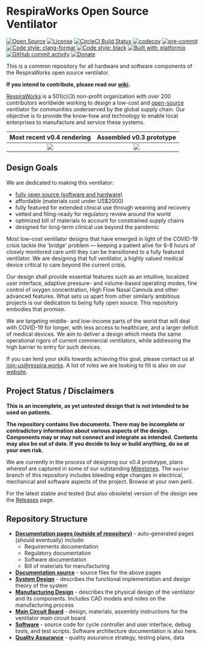 # RespiraWorks Open Source Ventilator

[![Open Source](https://badges.frapsoft.com/os/v1/open-source.png?v=103)](open_source.md)
[![License](https://img.shields.io/badge/License-Apache%202.0-blue.svg)](https://opensource.org/licenses/Apache-2.0)
[![CircleCI Build Status](https://circleci.com/gh/RespiraWorks/Ventilator.svg?style=shield)](https://circleci.com/gh/RespiraWorks/Ventilator/tree/master)
[![codecov](https://codecov.io/gh/RespiraWorks/Ventilator/branch/master/graph/badge.svg)](https://codecov.io/gh/RespiraWorks/Ventilator)
[![pre-commit](https://img.shields.io/badge/pre--commit-enabled-brightgreen?logo=pre-commit&logoColor=white)](https://github.com/pre-commit/pre-commit)
[![Code style: clang-format](https://img.shields.io/badge/code%20style-clang--format-blue)](https://clang.llvm.org/docs/ClangFormat.html)
[![Code style: black](https://img.shields.io/badge/code%20style-black-000000.svg)](https://github.com/psf/black)
[![Built with: platformio](https://img.shields.io/badge/built%20with-platformio-orange)](https://platformio.org/)
[![GitHub commit activity](https://img.shields.io/github/commit-activity/m/RespiraWorks/Ventilator)](https://github.com/RespiraWorks/Ventilator/pulse)
[![Donate](https://img.shields.io/badge/donate-gofundme-blueviolet)](https://www.gofundme.com/f/RespiraWorks)

This is a common repository for all hardware and software components of the RespiraWorks open source ventilator.

**If you intend to contribute, please read our [wiki](https://github.com/RespiraWorks/Ventilator/wiki).**

[RespiraWorks](https://respira.works/) is a 501(c)(3) non-profit organization with over 200 contributors worldwide working to design a low-cost and [open-source](open_source.md) ventilator for communities underserved by the global supply chain. Our objective is to provide the know-how and technology to enable local enterprises to manufacture and service these systems.

|           Most recent v0.4 rendering            |            Assembled v0.3 prototype             |
|:-----------------------------------------------:|:-----------------------------------------------:|
| ![](manufacturing/images/rendering_smaller.jpg) | ![](manufacturing/images/assembled_smaller.jpg) |

## Design Goals

We are dedicated to making this ventilator:
* [fully open source (software and hardware)](open_source.md)
* affordable (materials cost under US$2000)
* fully featured for extended clinical use through weaning and recovery
* vetted and filing-ready for regulatory review around the world
* optimized bill of materials to account for constrained supply chains
* designed for long-term clinical use beyond the pandemic

Most low-cost ventilator designs that have emerged in light of the COVID-19 crisis tackle the 'bridge' problem — keeping a patient alive for 6-8 hours of closely monitored care until they can be transitioned to a fully featured ventilator. We are designing that full ventilator, a highly valued medical device critical to care beyond the current crisis.

Our design shall provide essential features such as an intuitive, localized user interface, adaptive pressure- and volume-based operating modes, fine control of oxygen concentration, High Flow Nasal Cannula and other advanced features. What sets us apart from other similarly ambitious projects is our dedication to being fully open source. This repository embodies that promise.

We are targeting middle- and low-income parts of the world that will deal with COVID-19 for longer, with less access to healthcare, and a larger deficit of medical devices. We aim to deliver a design which meets the same operational rigors of current commercial ventilators, while addressing the high barrier to entry for such devices.

If you can lend your skills towards achieving this goal, please contact us at [join-us@respira.works](mailto:join-us@respira.works?subject=[GitHub]%20Join%20request). A list of roles we are looking to fill is also on our [website](https://respira.works/join-us).

## Project Status / Disclaimers

**This is an incomplete, as yet untested design that is not intended to be used on patients.**

**The repository contains live documents. There may be incomplete or contradictory information about various aspects of the design. Components may or may not connect and integrate as intended. Contents may also be out of date. If you decide to buy or build anything, do so at your own risk.**

We are currently in the process of designing our v0.4 prototype, plans whereof are captured in some of our outstanding [Milestones](https://github.com/RespiraWorks/Ventilator/milestones). The `master` branch of this repository includes bleeding edge changes in electrical, mechanical and software aspects of the project. Browse at your own peril.

For the latest stable and tested (but also obsolete) version of the design see the [Releases](https://github.com/RespiraWorks/Ventilator/releases) page.

## Repository Structure

* [**Documentation pages (outside of repository)**](https://respiraworks.github.io/Ventilator/index.html) - auto-generated pages (should eventually) include:
  * Requirements documentation
  * Regulatory documentation
  * Software documentation
  * Bill of materials for manufacturing
* [**Documentation source**](docs) - source files for the above pages
* [**System Design**](design) - describes the functional implementation and design theory of the system
* [**Manufacturing Design**](manufacturing) - describes the physical design of the ventilator and its components. Includes CAD models and notes on the manufacturing process
* [**Main Circuit Board**](pcb) - design, materials, assembly instructions for the ventilator main circuit board
* [**Software**](software) - source code for cycle controller and user interface, debug tools, and test scripts. Software architecture documentation is also here.
* [**Quality Assurance**](quality-assurance) - quality assurance strategy, testing plans, data
